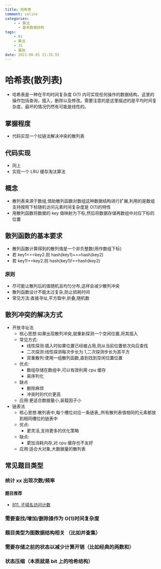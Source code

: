```yaml
---
title: 哈希表
comment: valine
categories:
    - - 算法
      - 基本数据结构
tags:
    - 91
    - 算法
    - JS
    - 基础
date: 2021-06-01 21:35:55
---
```


# 哈希表(散列表)

-   哈希表是一种在平均时间复杂度 O(1) 内可实现任何操作的数据结构，这里的操作包括查询，插入，删除以及修改。需要注意的是这里描述的是平均时间复杂度，最坏的情况仍然有可能是线性的。

## 掌握程度

-   代码实现一个拉链法解决冲突的散列表

## 代码实现

-   同上
-   实现一个 LRU 缓存淘汰算法

## 概念

-   散列表来源于数组,借助散列函数对数组这种数据结构进行扩展,利用的是数组支持按照下标随机访问元素时间复杂度是 O(1)的特性
-   用散列函数将数据的 key 值映射为下标,然后将数据存储再数组中对应下标的位置

## 散列函数的基本要求

-   散列函数计算得到的散列值是一个非负整数(用作数组下标)
-   若 key1===key2.则 hash(key1)===hash(key2)
-   若 key1!==key2.则 hash(key1)!==hash(key2)

### 原则

-   尽可能让散列后的值随机且均匀分布,这样会减少散列冲突
-   散列函数设计不能太过复杂,防止损耗时间
-   常见方法:直接寻址,平方取中,折叠,随机数

## 散列冲突的解决方式

-   开放寻址法
    -   核心思想:如果出现散列冲突,就重新探测一个空闲位置,将其插入
    -   常见方式:
        -   线性探测:插入时如果位置已经被占用,则从当前位置依次向后查找
        -   二次探测:线性探测每次步长为 1,二次探测步长为其平方
        -   双重散列:使用一组散列函数,直到找到空闲位置位置
    -   优点:
        -   数组存储在数组中,可以有效利用 cpu 缓存
        -   易序列化
    -   缺点
        -   删除麻烦
        -   冲突时的代价更高
    -   应用:更适合数据量小,装载因子小
-   链表法
    -   核心思想:散列表中,每个槽位对应一条链表,,所有散列表值相同的元素都放到相同槽位的链表中
    -   优点:
        -   更灵活,支持更多的优化策略
    -   缺点:
        -   更加消耗内存,对 cpu 缓存也不友好
    -   应用:适合大对象,大数据量的散列表

## 常见题目类型

### 统计 xx 出现次数/频率

#### 题目推荐

-   [811. 子域名访问计数](https://leetcode-cn.com/problems/subdomain-visit-count/description/)

### 需要查找/增加/删除操作为 O(1)时间复杂度

### 题目类型为图数据结构相关 （比如并查集）

### 需要存储之前的状态以减少计算开销（比如经典的两数和）

### 状态压缩（本质就是 bit 上的哈希结构）
